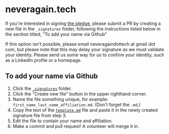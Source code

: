 # neveragain.tech

If you're interested in signing [the pledge](http://neveragain.tech/), please submit a PR by creating a new file in the `_signatures` folder, following the instructions listed below in the section titled, "To add your name via Github"

If this option isn't possible, please email neveragaindottech at gmail dot com, but please note that this may delay your signature as we must validate your identity. Please send us some way for us to confirm your identity, such as a LinkedIn profile or a homepage.

## To add your name via Github

1. Click the [`_signatures`](/_signatures/) folder.
2. Click the "Create new file" button in the upper righthand corner.
3. Name the file something unique, for example: `first_name_last_name_affiliation.md`. (Don't forget the `.md`.)
4. Copy the text of the [`template.md`](https://raw.githubusercontent.com/neveragaindottech/neveragaindottech.github.io/master/template.md) file and paste it in the newly created signature file from step 3.
5. Edit the file to contain your name and affiliation.
6. Make a commit and pull request! A volunteer will merge it in.
